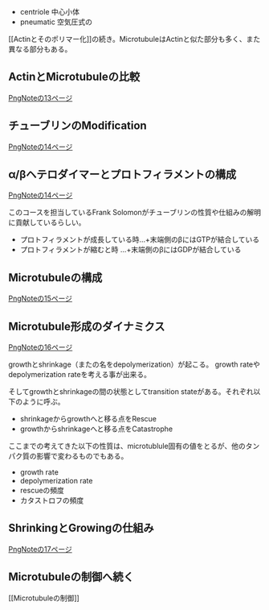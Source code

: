 - centriole 中心小体
- pneumatic 空気圧式の

[[Actinとそのポリマー化]]の続き。MicrotubuleはActinと似た部分も多く、また異なる部分もある。

## ActinとMicrotubuleの比較

[PngNoteの13ページ](https://karino2.github.io/ImageGallery/CellBiology706x2.html#lg=1&slide=12)

## チューブリンのModification

[PngNoteの14ページ](https://karino2.github.io/ImageGallery/CellBiology706x2.html#lg=1&slide=13)

## α/βヘテロダイマーとプロトフィラメントの構成

[PngNoteの14ページ](https://karino2.github.io/ImageGallery/CellBiology706x2.html#lg=1&slide=13)

このコースを担当しているFrank Solomonがチューブリンの性質や仕組みの解明に貢献しているらしい。

- プロトフィラメントが成長している時...+末端側のβにはGTPが結合している
- プロトフィラメントが縮むと時 ...+末端側のβにはGDPが結合している

## Microtubuleの構成

[PngNoteの15ページ](https://karino2.github.io/ImageGallery/CellBiology706x2.html#lg=1&slide=14)


## Microtubule形成のダイナミクス

[PngNoteの16ページ](https://karino2.github.io/ImageGallery/CellBiology706x2.html#lg=1&slide=15)

growthとshrinkage（またの名をdepolymerization）が起こる。
growth rateやdepolymerization rateを考える事が出来る。

そしてgrowthとshrinkageの間の状態としてtransition stateがある。それぞれ以下のように呼ぶ。

- shrinkageからgrowthへと移る点をRescue
- growthからshrinkageへと移る点をCatastrophe

ここまでの考えてきた以下の性質は、microtublule固有の値をとるが、他のタンパク質の影響で変わるものでもある。

- growth rate
- depolymerization rate
- rescueの頻度
- カタストロフの頻度

## ShrinkingとGrowingの仕組み

[PngNoteの17ページ](https://karino2.github.io/ImageGallery/CellBiology706x2.html#lg=1&slide=16)

## Microtubuleの制御へ続く

[[Microtubuleの制御]]